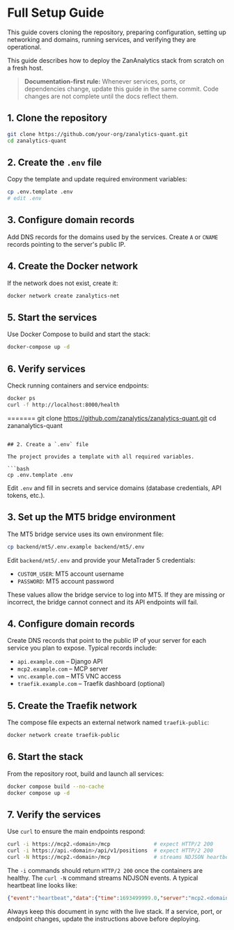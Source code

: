 # Full Setup Guide

This guide covers cloning the repository, preparing configuration, setting up networking and domains, running services, and verifying they are operational.

This guide describes how to deploy the ZanAnalytics stack from scratch on a fresh host.

> **Documentation‑first rule:** Whenever services, ports, or dependencies change, update this guide in the same commit. Code changes are not complete until the docs reflect them.

## 1. Clone the repository

```bash
git clone https://github.com/your-org/zanalytics-quant.git
cd zanalytics-quant
```

## 2. Create the `.env` file

Copy the template and update required environment variables:

```bash
cp .env.template .env
# edit .env
```

## 3. Configure domain records

Add DNS records for the domains used by the services. Create `A` or `CNAME` records pointing to the server's public IP.

## 4. Create the Docker network

If the network does not exist, create it:

```bash
docker network create zanalytics-net
```

## 5. Start the services

Use Docker Compose to build and start the stack:

```bash
docker-compose up -d
```

## 6. Verify services

Check running containers and service endpoints:

```bash
docker ps
curl -f http://localhost:8000/health
```

=======
git clone https://github.com/zanalytics/zanalytics-quant.git
cd zananalytics-quant
```

## 2. Create a `.env` file

The project provides a template with all required variables.

```bash
cp .env.template .env
```

Edit `.env` and fill in secrets and service domains (database credentials, API tokens, etc.).

## 3. Set up the MT5 bridge environment

The MT5 bridge service uses its own environment file:

```bash
cp backend/mt5/.env.example backend/mt5/.env
```

Edit `backend/mt5/.env` and provide your MetaTrader 5 credentials:

- `CUSTOM_USER`: MT5 account username
- `PASSWORD`: MT5 account password

These values allow the bridge service to log into MT5. If they are missing or incorrect, the bridge cannot connect and its API endpoints will fail.

## 4. Configure domain records

Create DNS records that point to the public IP of your server for each service you plan to expose. Typical records include:

- `api.example.com` – Django API
- `mcp2.example.com` – MCP server
- `vnc.example.com` – MT5 VNC access
- `traefik.example.com` – Traefik dashboard (optional)

## 5. Create the Traefik network

The compose file expects an external network named `traefik-public`:

```bash
docker network create traefik-public
```

## 6. Start the stack

From the repository root, build and launch all services:

```bash
docker compose build --no-cache
docker compose up -d
```

## 7. Verify the services

Use `curl` to ensure the main endpoints respond:

```bash
curl -i https://mcp2.<domain>/mcp              # expect HTTP/2 200
curl -i https://api.<domain>/api/v1/positions  # expect HTTP/2 200
curl -N https://mcp2.<domain>/mcp              # streams NDJSON heartbeat
```

The `-i` commands should return `HTTP/2 200` once the containers are healthy. The `curl -N` command streams NDJSON events. A typical heartbeat line looks like:

```json
{"event":"heartbeat","data":{"time":1693499999.0,"server":"mcp2.<domain>"}}
```

Always keep this document in sync with the live stack. If a service, port, or endpoint changes, update the instructions above before deploying.
